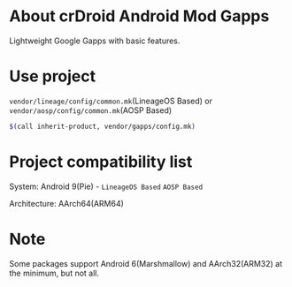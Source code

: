 # About crDroid Android Mod Gapps
Lightweight Google Gapps with basic features.

# Use project
`vendor/lineage/config/common.mk`(LineageOS Based) or `vendor/aosp/config/common.mk`(AOSP Based)
```bash
$(call inherit-product, vendor/gapps/config.mk)
```

# Project compatibility list
System:
Android 9(Pie) - `LineageOS Based` `AOSP Based`

Architecture:
AArch64(ARM64)

# Note
Some packages support Android 6(Marshmallow) and AArch32(ARM32) at the minimum, but not all.
